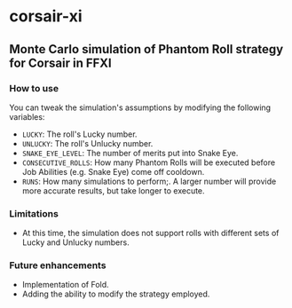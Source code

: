 # corsair-xi

## Monte Carlo simulation of Phantom Roll strategy for Corsair in FFXI

### How to use

You can tweak the simulation's assumptions by modifying the following variables:
* `LUCKY`: The roll's Lucky number.
* `UNLUCKY`: The roll's Unlucky number.
* `SNAKE_EYE_LEVEL`: The number of merits put into Snake Eye.
* `CONSECUTIVE_ROLLS`: How many Phantom Rolls will be executed before Job Abilities (e.g. Snake Eye) come off cooldown.
* `RUNS`: How many simulations to perform;. A larger number will provide more accurate results, but take longer to execute.

### Limitations

* At this time, the simulation does not support rolls with different sets of Lucky and Unlucky numbers.

### Future enhancements

* Implementation of Fold.
* Adding the ability to modify the strategy employed.
